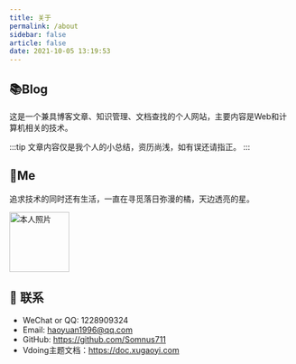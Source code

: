 ```yaml
---
title: 关于
permalink: /about
sidebar: false
article: false
date: 2021-10-05 13:19:53
---
```


## 📚Blog
这是一个兼具博客文章、知识管理、文档查找的个人网站，主要内容是Web和计算机相关的技术。

:::tip
文章内容仅是我个人的小总结，资历尚浅，如有误还请指正。
:::

## 🐼Me
追求技术的同时还有生活，一直在寻觅落日弥漫的橘，天边透亮的星。

<img src='https://blog.cos.denghaoyuan.com/avatar.jpg' alt='本人照片' style="width:106px;">

## :email: 联系

- WeChat or QQ: <a :href="qqUrl" class='qq'>1228909324</a>
- Email:  <a href="mailto:haoyuan1996@qq.com">haoyuan1996@qq.com</a>
- GitHub: <https://github.com/Somnus711>
- Vdoing主题文档：<https://doc.xugaoyi.com>


<script>
  export default {
    data(){
      return {
        qqUrl: 'tencent://message/?uin=1228909324&Site=&Menu=yes'
      }
    },
    mounted(){
      const flag =  navigator.userAgent.match(/(phone|pad|pod|iPhone|iPod|ios|iPad|Android|Mobile|BlackBerry|IEMobile|MQQBrowser|JUC|Fennec|wOSBrowser|BrowserNG|WebOS|Symbian|Windows Phone)/i);
      if(flag){
        this.qqUrl = 'mqqwpa://im/chat?chat_type=wpa&uin=1228909324&version=1&src_type=web&web_src=oicqzone.com'
      }
    }
  }
</script>
